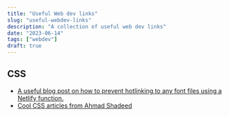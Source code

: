 ```yaml
---
title: "Useful Web dev links"
slug: "useful-webdev-links"
description: "A collection of useful web dev links"
date: "2023-06-14"
tags: ["webdev"]
draft: true
---
```


## CSS

- [A useful blog post on how to prevent hotlinking to any font files using a Netlify function.](https://betterprogramming.pub/how-to-add-hotlink-protection-to-your-web-fonts-with-netlify-edge-functions-and-deno-2fd97f348743)
- [Cool CSS articles from Ahmad Shadeed](https://ishadeed.com/articles/)
